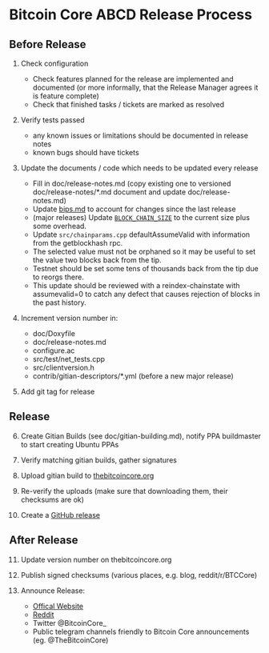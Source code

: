 Bitcoin Core ABCD Release Process
====================================


## Before Release

1. Check configuration
    - Check features planned for the release are implemented and documented
      (or more informally, that the Release Manager agrees it is feature complete)
    - Check that finished tasks / tickets are marked as resolved

2. Verify tests passed
    - any known issues or limitations should be documented in release notes
    - known bugs should have tickets
 
3. Update the documents / code which needs to be updated every release
    - Fill in doc/release-notes.md (copy existing one to versioned doc/release-notes/*.md document 
      and update doc/release-notes.md)
    - Update [bips.md](bips.md) to account for changes since the last release
    - (major releases) Update [`BLOCK_CHAIN_SIZE`](/src/qt/intro.cpp) to the current size plus
      some overhead.
    - Update `src/chainparams.cpp` defaultAssumeValid  with information from the getblockhash rpc.
    - The selected value must not be orphaned so it may be useful to set the value two blocks back 
      from the tip.
    - Testnet should be set some tens of thousands back from the tip due to reorgs there.
    - This update should be reviewed with a reindex-chainstate with assumevalid=0 to catch any defect
      that causes rejection of blocks in the past history.

4. Increment version number in:
    - doc/Doxyfile
    - doc/release-notes.md
    - configure.ac
    - src/test/net_tests.cpp
    - src/clientversion.h
    - contrib/gitian-descriptors/*.yml (before a new major release)

5. Add git tag for release


## Release
    
6. Create Gitian Builds (see doc/gitian-building.md), notify PPA buildmaster to start creating Ubuntu PPAs
    
7. Verify matching gitian builds, gather signatures

8. Upload gitian build to [thebitcoincore.org](https://thethebitcoincore.org/)

9. Re-verify the uploads (make sure that downloading them, their checksums are ok)

10. Create a [GitHub release](https://github.com/Bitcoin-Core/bitcoin-core/releases) 


## After Release

11. Update version number on thebitcoincore.org

12. Publish signed checksums (various places, e.g. blog, reddit/r/BTCCore)

13. Announce Release:
    - [Offical Website](https://thethebitcoincore.org/)
    - [Reddit](https://www.reddit.com/r/BTCCore/)
    - Twitter @BitcoinCore_
    - Public telegram channels friendly to Bitcoin Core announcements 
      (eg. @TheBitcoinCore)
